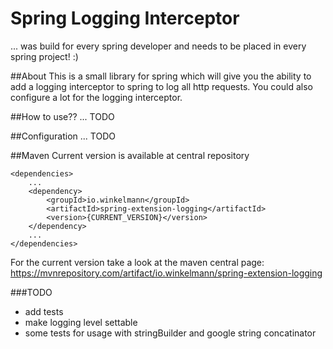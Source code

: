 # Spring Logging Interceptor
... was build for every spring developer and needs to be placed in every spring project! :)

##About
This is a small library for spring which will give you the ability to add a logging interceptor to spring to log all http requests.
You could also configure a lot for the logging interceptor.

##How to use??
... TODO

##Configuration
... TODO

##Maven
Current version is available at central repository

    <dependencies>
        ...
        <dependency>
	        <groupId>io.winkelmann</groupId>
		    <artifactId>spring-extension-logging</artifactId>
		    <version>{CURRENT_VERSION}</version>
	    </dependency>
        ...
    </dependencies>
For the current version take a look at the maven central page: https://mvnrepository.com/artifact/io.winkelmann/spring-extension-logging

###TODO
* add tests
* make logging level settable
* some tests for usage with stringBuilder and google string concatinator
